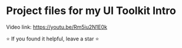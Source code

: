 # Project files for my UI Toolkit Intro
Video link: https://youtu.be/Rm5iu2N1E0k

⭐ If you found it helpful, leave a star ⭐
